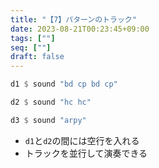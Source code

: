 ```yaml
---
title: "【7】パターンのトラック"
date: 2023-08-21T00:23:45+09:00
tags: [""]
seq: [""]
draft: false
---
```


```haskell
d1 $ sound "bd cp bd cp"

d2 $ sound "hc hc"

d3 $ sound "arpy"
```

- `d1`と`d2`の間には空行を入れる
- トラックを並行して演奏できる
 
